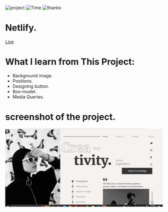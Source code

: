 ![project](https://img.shields.io/badge/PROJECT-DANCE%20HOMEPAGE-green)
![Time](https://img.shields.io/badge/TIME-5%20HOURS-red)
![thanks](https://img.shields.io/badge/TECH-HTML%20CSS-green)

# Netlify.
[Live](https://dance-homepage-facedd.netlify.app/)

# What I learn from This Project:
* Background image.
* Positions.
* Designing button.
* Box-model.
* Media Queries.

# screenshot of the project.
![dance project](./screenshot/dance%20project.PNG)
